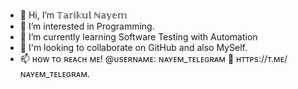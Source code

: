 - 👋 Hi, I’m 𝕋𝕒𝕣𝕚𝕜𝕦𝕝 ℕ𝕒𝕪𝕖𝕞
- 👀 I’m interested in Programming.
- 🌱 I’m currently learning Software Testing with Automation
- 💞️ I'm looking to collaborate on GitHub and also MySelf.  
- 📫 ʜᴏᴡ ᴛᴏ ʀᴇᴀᴄʜ ᴍᴇ! @ᴜsᴇʀɴᴀᴍᴇ: ɴᴀʏᴇᴍ_ᴛᴇʟᴇɢʀᴀᴍ 🔗 ʜᴛᴛᴘs://ᴛ.ᴍᴇ/ɴᴀʏᴇᴍ_ᴛᴇʟᴇɢʀᴀᴍ.

<!---
tarikulnayem94/tarikulnayem94 is a ✨ special ✨ repository because its `README.md` (this file) appears on your GitHub profile.
You can click the Preview link to take a look at your changes.
--->
